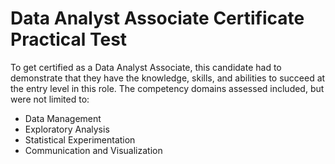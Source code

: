 # Data Analyst Associate Certificate Practical Test

To get certified as a Data Analyst Associate, this candidate had to demonstrate that they have the knowledge, skills, and abilities to succeed at the entry level in this role. The competency domains assessed included, but were not limited to:

- Data Management 
- Exploratory Analysis
- Statistical Experimentation
- Communication and Visualization
